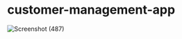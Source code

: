 # customer-management-app
![Screenshot (487)](https://user-images.githubusercontent.com/69475573/147667290-3e88fe56-53ea-4c10-819e-bb3aba5a8834.png)
